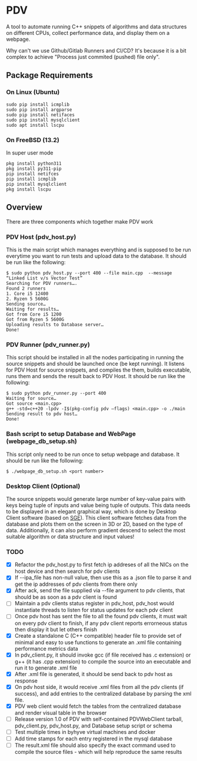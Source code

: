 # PDV
A tool to automate running C++ snippets of algorithms and data structures on different CPUs, collect performance data, and display them on a webpage.

Why can't we use Github/Gitlab Runners and CI/CD? It's because it is a bit complex to achieve "Process just commited (pushed) file only".

## Package Requirements
### On Linux (Ubuntu)
```
sudo pip install icmplib
sudo pip install argparse
sudo pip install netifaces
sudo pip install mysqlclient
sudo apt install lscpu
```
### On FreeBSD (13.2)
In super user mode
```
pkg install python311
pkg install py311-pip
pip install netifces
pip install icmplib
pip install mysqlclient
pkg install lscpu
```

## Overview
There are three components which together make PDV work
### PDV Host (pdv_host.py)
This is the main script which manages everything and is supposed to be run everytime you want to run tests and upload data to the database.
It should be run like the following:
```
$ sudo python pdv_host.py --port 400 --file main.cpp  --message “Linked List v/s Vector Test”
Searching for PDV runners….
Found 2 runners
1. Core i5 12400
2. Ryzen 5 5600G
Sending source…
Waiting for results…
Got from Core i5 1200
Got from Ryzen 5 5600G
Uploading results to Database server…
Done!
```
### PDV Runner (pdv_runner.py)
This script should be installed in all the nodes participating in running the source snippets and should be launched once (be kept running).
It listens for PDV Host for source snippets, and compiles the them, builds executable, runs them and sends the result back to PDV Host.
It should be run like the following:
```
$ sudo python pdv_runner.py --port 400
Waiting for source…
Got source <main.cpp>
g++ -std=c++20 -lpdv -I$(pkg-config pdv –flags) <main.cpp> -o ./main
Sending result to pdv host…
Done!
```
### Bash script to setup Database and WebPage (webpage_db_setup.sh)
This script only need to be run once to setup webpage and database.
It should be run like the following:
```
$ ./webpage_db_setup.sh <port number>
```

### Desktop Client (Optional)
The source snippets would generate large number of key-value pairs with keys being tuple of inputs and value being tuple of outputs. This data needs to be displayed in an elegant graphical way, which is done by Desktop Client software (based on [SGE](https://github.com/ravi688/VulkanRenderer)).
This client software fetches data from the database and plots them on the screen in 3D or 2D, based on the type of data.
Additionally, it can also perform gradient descend to select the most suitable algorithm or data structure and input values!

### TODO
- [x] Refactor the pdv_host.py to first fetch ip addreses of all the NICs on the host device and then search for pdv clients
- [x] If --ipa_file has non-null value, then use this as a .json file to parse it and get the ip addresses of pdv clients from there only
- [x] After ack, send the file supplied via --file argument to pdv clients, that should be as soon as a pdv client is found
- [ ] Maintain a pdv clients status register in pdv_host, pdv_host would instantiate threads to listen for status updates for each pdv client
- [ ] Once pdv host has sent the file to all the found pdv clients, it must wait on every pdv client to finish, if any pdv client reports errorneous status then display it but let others finish
- [x] Create a standalone C (C++ compatible) header file to provide set of minimal and easy to use functions to generate an .xml file containing performance metrics data
- [x] In pdv_client.py, it should invoke gcc (if file received has .c extension) or g++ (it has .cpp extension) to compile the source into an executable and run it to generate .xml file
- [x] After .xml file is generated, it should be send back to pdv host as response
- [x] On pdv host side, it would receive .xml files from all the pdv clients (if success), and add entries to the centralized database by parsing the xml file.
- [x] PDV web client would fetch the tables from the centralized database and render visual table in the browser
- [ ] Release version 1.0 of PDV with self-contained PDVWebClient tarball, pdv_client.py, pdv_host.py, and Database setup script or schema
- [ ] Test multiple times in byhyve virtual machines and docker
- [ ] Add time stamps for each entry registered in the mysql database
- [ ] The result.xml file should also specify the exact command used to compile the source files - which will help reproduce the same results
